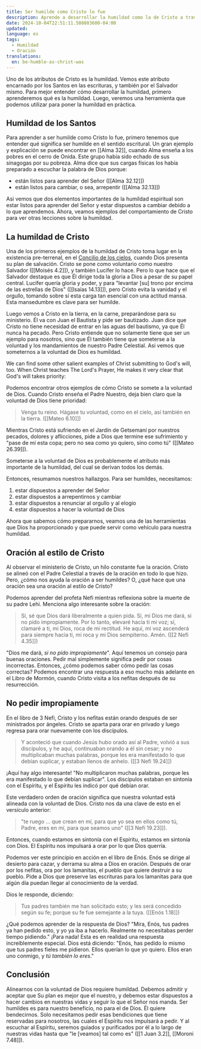 ```yaml
---
title: Ser humilde como Cristo lo fue
description: Aprende a desarrollar la humildad como la de Cristo a través de ejemplos escriturales y el poder de la oración.
date: 2024-10-04T22:51:11.508803600-04:00
updated:
language: es
tags:
  - Humildad
  - Oración
translations:
  en: be-humble-as-christ-was
---
```


Uno de los atributos de Cristo es la humildad. Vemos este atributo encarnado por los Santos en las escrituras, y también por el Salvador mismo. Para mejor entender cómo desarrollar la humildad, primero aprenderemos qué es la humildad. Luego, veremos una herramienta que podemos utilizar para poner la humildad en práctica.

## Humildad de los Santos
Para aprender a ser humilde como Cristo lo fue, primero tenemos que entender qué significa ser humilde en el sentido escritural. Un gran ejemplo y explicación se puede encontrar en [[Alma 32]], cuando Alma enseña a los pobres en el cerro de Onida. Este grupo había sido echado de sus sinagogas por su pobreza. Alma dice que sus cargas físicas los había preparado a escuchar la palabra de Dios porque:
- están listos para aprender del Señor ([[Alma 32.12]])
- están listos para cambiar, o sea, arrepentir ([[Alma 32.13]])

Asi vemos que dos elementos importantes de la humildad espiritual son estar listos para aprender del Señor y estar dispuestos a cambiar debido a lo que aprendemos. Ahora, veamos ejemplos del comportamiento de Cristo para ver otras lecciones sobre la humildad.

## La humildad de Cristo
Una de los primeros ejemplos de la humildad de Cristo toma lugar en la existencia pre-terrenal, en el [Concilio de los cielos](https://www.churchofjesuschrist.org/study/manual/gospel-topics/council-in-heaven?lang=spa), cuando Dios presenta su plan de salvación. Cristo se pone como voluntario como nuestro Salvador ([[Moisés 4.2]]), y también Lucifer lo hace. Pero lo que hace que el Salvador destaque es que Él dirige toda la gloria a Dios a pesar de su papel central. Lucifer quería gloria y poder, y para "levantar [su] trono por encima de las estrellas de Dios" ([[Isaías 14.13]]), pero Cristo evita la vanidad y el orgullo, tomando sobre sí esta carga tan esencial con una actitud mansa. Esta mansedumbre es clave para ser humilde.

Luego vemos a Cristo en la tierra, en la carne, preparándose para su ministerio. Él va con Juan el Bautista y pide ser bautizado. Juan dice que Cristo no tiene necesidad de entrar en las aguas del bautismo, ya que Él nunca ha pecado. Pero Cristo entiende que no solamente tiene que ser un ejemplo para nosotros, sino que Él también tiene que someterse a la voluntad y los mandamientos de nuestro Padre Celestial. Asi vemos que someternos a la voluntad de Dios es humildad.

We can find some other salient examples of Christ submitting to God's will, too. When Christ teaches The Lord's Prayer, He makes it very clear that God's will takes priority:

Podemos encontrar otros ejemplos de cómo Cristo se somete a la voluntad de Dios. Cuando Cristo enseña el Padre Nuestro, deja bien claro que la voluntad de Dios tiene prioridad:

> Venga tu reino. Hágase tu voluntad, como en el cielo, así también en la tierra. ([[Mateo 6.10]])

Mientras Cristo está sufriendo en el Jardín de Getsemaní por nuestros pecados, dolores y aflicciones, pide a Dios que termine ese sufrimiento y "pase de mí esta copa; pero no sea como yo quiero, sino como tú" ([[Mateo 26.39]]).

Someterse a la voluntad de Dios es probablemente el atributo más importante de la humildad, del cual se derivan todos los demás.

Entonces, resumamos nuestros hallazgos. Para ser humildes, necesitamos:

1. estar dispuestos a aprender del Señor
2. estar dispuestos a arrepentirnos y cambiar
3. estar dispuestos a renunciar al orgullo y al elogio
4. estar dispuestos a hacer la voluntad de Dios

Ahora que sabemos cómo prepararnos, veamos una de las herramientas que Dios ha proporcionado y que puede servir como vehículo para nuestra humildad.

## Oración al estilo de Cristo
Al observar el ministerio de Cristo, un hilo constante fue la oración. Cristo se alineó con el Padre Celestial a través de la oración en todo lo que hizo. Pero, ¿cómo nos ayuda la oración a ser humildes? O, ¿qué hace que una oración sea una oración al estilo de Cristo?

Podemos aprender del profeta Nefi mientras reflexiona sobre la muerte de su padre Lehi. Menciona algo interesante sobre la oración:

> Sí, sé que Dios dará liberalmente a quien pida. Sí, mi Dios me dará, si no pido impropiamente. Por lo tanto, elevaré hacia ti mi voz; sí, clamaré a ti, mi Dios, roca de mi rectitud. He aquí, mi voz ascenderá para siempre hacia ti, mi roca y mi Dios sempiterno. Amén. ([[2 Nefi 4.35]])

"Dios me dará, _si no pido impropiamente_". Aquí tenemos un consejo para buenas oraciones. Pedir mal simplemente significa pedir por cosas incorrectas. Entonces, ¿cómo podemos saber cómo pedir las cosas correctas? Podemos encontrar una respuesta a eso mucho más adelante en el Libro de Mormón, cuando Cristo visita a los nefitas después de su resurrección.

## No pedir impropiamente
En el libro de 3 Nefi, Cristo y los nefitas están orando después de ser ministrados por ángeles. Cristo se aparta para orar en privado y luego regresa para orar nuevamente con los discípulos.

> Y aconteció que cuando Jesús hubo orado así al Padre, volvió a sus discípulos, y he aquí, continuaban orando a él sin cesar; y no multiplicaban muchas palabras, porque les era manifestado lo que debían suplicar, y estaban llenos de anhelo. ([[3 Nefi 19.24]])

¡Aquí hay algo interesante! "No multiplicaron muchas palabras, porque les era manifestado lo que debían suplicar". Los discípulos estaban en sintonía con el Espíritu, y el Espíritu les indicó por qué debían orar.

Este verdadero orden de oración significa que nuestra voluntad está alineada con la voluntad de Dios. Cristo nos da una clave de esto en el versículo anterior:

> "te ruego ... que crean en mí, para que yo sea en ellos como tú, Padre, eres en mí, para que seamos uno" ([[3 Nefi 19.23]]).

Entonces, cuando estamos en sintonía con el Espíritu, estamos en sintonía con Dios. El Espíritu nos impulsará a orar por lo que Dios querría.

Podemos ver este principio en acción en el libro de Enós. Enós se dirige al desierto para cazar, y derrama su alma a Dios en oración. Después de orar por los nefitas, ora por los lamanitas, el pueblo que quiere destruir a su pueblo. Pide a Dios que preserve las escrituras para los lamanitas para que algún día puedan llegar al conocimiento de la verdad.

Dios le responde, diciendo:

> Tus padres también me han solicitado esto; y les será concedido según su fe; porque su fe fue semejante a la tuya. ([[Enós 1.18]])

¿Qué podemos aprender de la respuesta de Dios? "Mira, Enós, tus padres ya han pedido esto, y yo ya iba a hacerlo. Realmente no necesitabas perder tiempo pidiendo." ¡Para nada! Esta es en realidad una respuesta increíblemente especial. Dios está diciendo: "Enós, has pedido lo mismo que tus padres fieles me pidieron. Ellos querían lo que yo quiero. Ellos eran uno conmigo, y _tú también lo eres_."

## Conclusión

Alinearnos con la voluntad de Dios requiere humildad. Debemos admitir y aceptar que Su plan es mejor que el nuestro, y debemos estar dispuestos a hacer cambios en nuestras vidas y seguir lo que el Señor nos manda. Ser humildes es para nuestro beneficio, no para el de Dios. Él quiere bendecirnos. Solo necesitamos pedir esas bendiciones que tiene reservadas para nosotros, las cuales el Espíritu nos impulsará a pedir. Y al escuchar al Espíritu, seremos guiados y purificados por él a lo largo de nuestras vidas hasta que "le [veamos] tal como es" ([[1 Juan 3.2]], [[Moroni 7.48]]).
